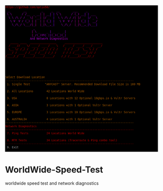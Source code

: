  ![](https://github.com/optio50/WorldWide-Speed-Test/raw/master/Speed-Test-Screen.png?raw=true|alt=octocat)
# WorldWide-Speed-Test
worldwide speed test and network diagnostics 
